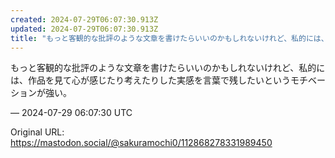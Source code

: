 ```yaml
---
created: 2024-07-29T06:07:30.913Z
updated: 2024-07-29T06:07:30.913Z
title: "もっと客観的な批評のような文章を書けたらいいのかもしれないけれど、私的には、作品[...]"
---
```


<p>もっと客観的な批評のような文章を書けたらいいのかもしれないけれど、私的には、作品を見て心が感じたり考えたりした実感を言葉で残したいというモチベーションが強い。</p>

&mdash; 2024-07-29 06:07:30 UTC

Original URL: https://mastodon.social/@sakuramochi0/112868278331989450
